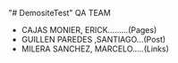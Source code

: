 "# DemositeTest" 
QA TEAM
- CAJAS MONIER, ERICK.........(Pages)
- GUILLEN PAREDES ,SANTIAGO...(Post)
- MILERA SANCHEZ, MARCELO.....(Links)
